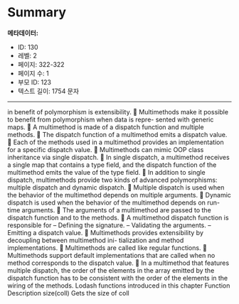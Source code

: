 # Summary

**메타데이터:**
- ID: 130
- 레벨: 2
- 페이지: 322-322
- 페이지 수: 1
- 부모 ID: 123
- 텍스트 길이: 1754 문자

---

in benefit of polymorphism is extensibility.
 Multimethods make it possible to benefit from polymorphism when data is repre-
sented with generic maps.
 A multimethod is made of a dispatch function and multiple methods.
 The dispatch function of a multimethod emits a dispatch value.
 Each of the methods used in a multimethod provides an implementation for a
specific dispatch value.
 Multimethods can mimic OOP class inheritance via single dispatch.
 In single dispatch, a multimethod receives a single map that contains a type field,
and the dispatch function of the multimethod emits the value of the type field.
 In addition to single dispatch, multimethods provide two kinds of advanced
polymorphisms: multiple dispatch and dynamic dispatch.
 Multiple dispatch is used when the behavior of the multimethod depends on
multiple arguments.
 Dynamic dispatch is used when the behavior of the multimethod depends on run-
time arguments.
 The arguments of a multimethod are passed to the dispatch function and to the
methods.
 A multimethod dispatch function is responsible for
– Defining the signature.
– Validating the arguments.
– Emitting a dispatch value.
 Multimethods provides extensibility by decoupling between multimethod ini-
tialization and method implementations.
 Multimethods are called like regular functions.
 Multimethods support default implementations that are called when no method
corresponds to the dispatch value.
 In a multimethod that features multiple dispatch, the order of the elements in
the array emitted by the dispatch function has to be consistent with the order of
the elements in the wiring of the methods.
Lodash functions introduced in this chapter
Function Description
size(coll) Gets the size of coll